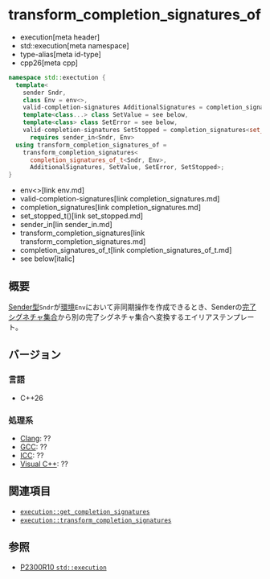 # transform_completion_signatures_of
* execution[meta header]
* std::execution[meta namespace]
* type-alias[meta id-type]
* cpp26[meta cpp]

```cpp
namespace std::exectution {
  template<
    sender Sndr,
    class Env = env<>,
    valid-completion-signatures AdditionalSignatures = completion_signatures<>,
    template<class...> class SetValue = see below,
    template<class> class SetError = see below,
    valid-completion-signatures SetStopped = completion_signatures<set_stopped_t()>>
      requires sender_in<Sndr, Env>
  using transform_completion_signatures_of =
    transform_completion_signatures<
      completion_signatures_of_t<Sndr, Env>,
      AdditionalSignatures, SetValue, SetError, SetStopped>;
}
```
* env<>[link env.md]
* valid-completion-signatures[link completion_signatures.md]
* completion_signatures[link completion_signatures.md]
* set_stopped_t()[link set_stopped.md]
* sender_in[lin sender_in.md]
* transform_completion_signatures[link transform_completion_signatures.md]
* completion_signatures_of_t[link completion_signatures_of_t.md]
* see below[italic]

## 概要
[Sender型](sender.md)`Sndr`が[環境](../queryable.md)`Env`において非同期操作を作成できるとき、Senderの[完了シグネチャ集合](get_completion_signatures.md)から別の完了シグネチャ集合へ変換するエイリアステンプレート。


## バージョン
### 言語
- C++26

### 処理系
- [Clang](/implementation.md#clang): ??
- [GCC](/implementation.md#gcc): ??
- [ICC](/implementation.md#icc): ??
- [Visual C++](/implementation.md#visual_cpp): ??


## 関連項目
- [`execution::get_completion_signatures`](get_completion_signatures.md)
- [`execution::transform_completion_signatures`](transform_completion_signatures.md)


## 参照
- [P2300R10 `std::execution`](https://www.open-std.org/jtc1/sc22/wg21/docs/papers/2024/p2300r10.html)
